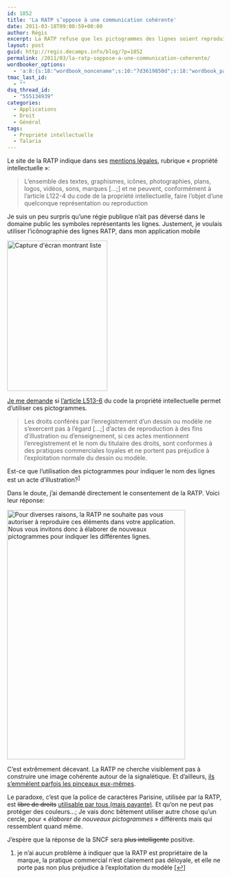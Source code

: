 ```yaml
---
id: 1852
title: 'La RATP s’oppose à une communication cohérente'
date: 2011-03-18T09:00:59+00:00
author: Régis
excerpt: La RATP refuse que les pictogrammes des lignes soient reproduits par des tiers.
layout: post
guid: http://regis.decamps.info/blog/?p=1852
permalink: /2011/03/la-ratp-soppose-a-une-communication-coherente/
wordbooker_options:
  - 'a:8:{s:18:"wordbook_noncename";s:10:"7d3619850d";s:18:"wordbook_page_post";s:4:"-100";s:18:"wordbook_orandpage";s:1:"2";s:23:"wordbook_default_author";s:1:"1";s:23:"wordbook_extract_length";s:3:"256";s:19:"wordbook_actionlink";s:3:"300";s:18:"wordbook_attribute";s:0:"";s:29:"wordbooker_status_update_text";s:33:"New blog post :  %title% - %link%";}'
tmac_last_id:
  - ""
dsq_thread_id:
  - "555134939"
categories:
  - Applications
  - Droit
  - Général
tags:
  - Propriété intellectuelle
  - Talaria
---
```

Le site de la RATP indique dans ses [mentions légales](http://www.ratp.fr/fr/ratp/r_23855/mentions-legales/), rubrique « propriété intellectuelle »:

> L’ensemble des textes, graphismes, icônes, photographies, plans, logos, vidéos, sons, marques […;] et ne peuvent, conformément à l’article L122-4 du code de la propriété intellectuelle, faire l’objet d’une quelconque représentation ou reproduction

Je suis un peu surpris qu’une régie publique n’ait pas déversé dans le domaine public les symboles représentants les lignes. Justement, je voulais utiliser l’icônographie des lignes RATP, dans mon application mobile
  
<img src="http://regis.decamps.info/blog/wp-content/uploads/2011/03/device-233x350.png" alt="Capture d&#039;écran montrant liste" title="Je voulais afficher les icônes des lignes" width="233" height="350" class="size-medium wp-image-1789" srcset="http://regis.decamps.info/blog/wp-content/uploads/2011/03/device-233x350.png 233w, http://regis.decamps.info/blog/wp-content/uploads/2011/03/device.png 320w" sizes="(max-width: 233px) 100vw, 233px" />

[Je me demande](https://groups.google.com/d/topic/fr.misc.droit/K4iReahYymo/discussion) si [l’article L513-6](http://www.legifrance.gouv.fr/affichCodeArticle.do?cidTexte=LEGITEXT000006069414&idArticle=LEGIARTI000006279349) du code la propriété intellectuelle permet d’utiliser ces pictogrammes.

> Les droits conférés par l’enregistrement d’un dessin ou modèle ne s’exercent pas à l’égard […;] d’actes de reproduction à des fins d’illustration ou d’enseignement, si ces actes mentionnent l’enregistrement et le nom du titulaire des droits, sont conformes à des pratiques commerciales loyales et ne portent pas préjudice à l’exploitation normale du dessin ou modèle.

Est-ce que l’utilisation des pictogrammes pour indiquer le nom des lignes est un acte d’illustration?<sup><a href="#footnote_0_1852" id="identifier_0_1852" class="footnote-link footnote-identifier-link" title="je n’ai aucun probl&egrave;me &agrave; indiquer que la RATP est propri&eacute;taire de la marque, la pratique commercial n’est clairement pas d&eacute;loyale, et elle ne porte pas non plus pr&eacute;judice &agrave; l’exploitation du mod&egrave;le">1</a></sup>

Dans le doute, j’ai demandé directement le consentement de la RATP. Voici leur réponse:
  
<img src="http://regis.decamps.info/blog/wp-content/uploads/2011/03/Reponse-RATP.png" alt="Pour diverses raisons, la RATP ne souhaite pas vous autoriser à reproduire ces éléments dans votre application. Nous vous invitons donc à élaborer de nouveaux pictogrammes pour indiquer les différentes lignes." title="Reponse RATP" width="414" height="581" class="alignnone size-full wp-image-1854" srcset="http://regis.decamps.info/blog/wp-content/uploads/2011/03/Reponse-RATP.png 414w, http://regis.decamps.info/blog/wp-content/uploads/2011/03/Reponse-RATP-249x350.png 249w" sizes="(max-width: 414px) 100vw, 414px" />

C’est extrêmement décevant. La RATP ne cherche visiblement pas à construire une image cohérente autour de la signalétique. Et d’ailleurs, [ils s&#8217;emmèlent parfois les pinceaux eux-mêmes](http://www.metro-pole.net/actu/article1111.html).

Le paradoxe, c’est que la police de caractères Parisine, utilisée par la RATP, est <strike>libre de droits</strike> [utilisable par tous (mais payante)](http://www.typofonderie.com/alphabets/view/Parisine). Et qu’on ne peut pas protéger des couleurs…; Je vais donc bêtement utiliser autre chose qu’un cercle, pour « _élaborer de nouveaux pictogrammes_ » différents mais qui ressemblent quand même.

J’espère que la réponse de la SNCF sera <strike>plus intelligente</strike> positive.

<ol class="footnotes">
  <li id="footnote_0_1852" class="footnote">
    je n’ai aucun problème à indiquer que la RATP est propriétaire de la marque, la pratique commercial n’est clairement pas déloyale, et elle ne porte pas non plus préjudice à l’exploitation du modèle [<a href="#identifier_0_1852" class="footnote-link footnote-back-link">&#8617;</a>]
  </li>
</ol>
